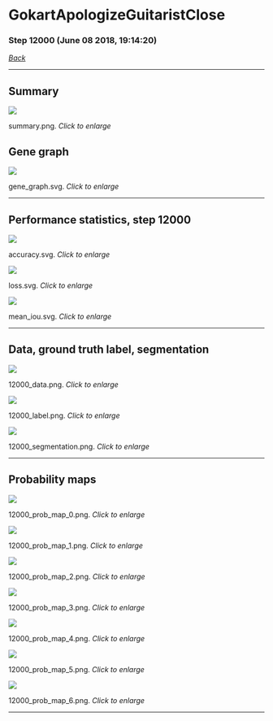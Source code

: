# GokartApologizeGuitaristClose

### Step 12000 (June 08 2018, 19:14:20)

[_Back_](..)

---

## Summary

<div class="images"><a href="media/summary.png"><img  src="media/summary.png" align="center"></a><p>summary.png. <i>Click to enlarge</i></p></div>

## Gene graph

<div class="images"><a href="media/gene_graph.svg"><img  src="media/gene_graph.svg" align="center"></a><p>gene_graph.svg. <i>Click to enlarge</i></p></div>

---

## Performance statistics, step 12000

<div class="images"><a href="media/accuracy.svg"><img class="mini" src="media/accuracy.svg" align="center"></a><p>accuracy.svg. <i>Click to enlarge</i></p></div>
<div class="images"><a href="media/loss.svg"><img class="mini" src="media/loss.svg" align="center"></a><p>loss.svg. <i>Click to enlarge</i></p></div>
<div class="images"><a href="media/mean_iou.svg"><img class="mini" src="media/mean_iou.svg" align="center"></a><p>mean_iou.svg. <i>Click to enlarge</i></p></div>

---

## Data, ground truth label, segmentation

<div class="images"><a href="media/12000_data.png"><img class="mini" src="media/12000_data.png" align="center"></a><p>12000_data.png. <i>Click to enlarge</i></p></div>
<div class="images"><a href="media/12000_label.png"><img class="mini" src="media/12000_label.png" align="center"></a><p>12000_label.png. <i>Click to enlarge</i></p></div>
<div class="images"><a href="media/12000_segmentation.png"><img class="mini" src="media/12000_segmentation.png" align="center"></a><p>12000_segmentation.png. <i>Click to enlarge</i></p></div>

---

## Probability maps

<div class="images"><a href="media/12000_prob_map_0.png"><img class="mini" src="media/12000_prob_map_0.png" align="center"></a><p>12000_prob_map_0.png. <i>Click to enlarge</i></p></div>
<div class="images"><a href="media/12000_prob_map_1.png"><img class="mini" src="media/12000_prob_map_1.png" align="center"></a><p>12000_prob_map_1.png. <i>Click to enlarge</i></p></div>
<div class="images"><a href="media/12000_prob_map_2.png"><img class="mini" src="media/12000_prob_map_2.png" align="center"></a><p>12000_prob_map_2.png. <i>Click to enlarge</i></p></div>
<div class="images"><a href="media/12000_prob_map_3.png"><img class="mini" src="media/12000_prob_map_3.png" align="center"></a><p>12000_prob_map_3.png. <i>Click to enlarge</i></p></div>
<div class="images"><a href="media/12000_prob_map_4.png"><img class="mini" src="media/12000_prob_map_4.png" align="center"></a><p>12000_prob_map_4.png. <i>Click to enlarge</i></p></div>
<div class="images"><a href="media/12000_prob_map_5.png"><img class="mini" src="media/12000_prob_map_5.png" align="center"></a><p>12000_prob_map_5.png. <i>Click to enlarge</i></p></div>
<div class="images"><a href="media/12000_prob_map_6.png"><img class="mini" src="media/12000_prob_map_6.png" align="center"></a><p>12000_prob_map_6.png. <i>Click to enlarge</i></p></div>

---


